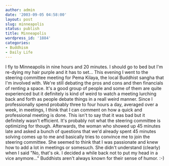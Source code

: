 ```yaml
---
author: admin
date: '2003-09-05 04:58:00'
layout: post
slug: minneapolis
status: publish
title: Minneapolis
wordpress_id: '1884'
categories:
- Buddhism
- Daily Life
---
```


I fly to Minneapolis in nine hours and 20 minutes. I should go to bed
but I'm re-dying my hair purple and it has to set... This evening I went
to the steering committee meeting for Pema Kilaya, the local Buddhist
sangha that I'm involved with. We're still debating the pros and cons
and then financials of renting a space. It's a good group of people and
some of them are quite experienced but it definitely is kind of weird to
watch a meeting lurching back and forth as people debate things in a
reall weird manner. Since I professionally spend probably three to four
hours a day, averaged over a week, in meetings, I think that I can
comment on how a quick and professional meeting is done. This isn't to
say that it was bad but it definitely wasn't efficient. It's probably
not what the steering committee is optimizing for though. Afterwards,
the woman who showed up 45 minutes late and asked a bunch of questions
that we'd already spent 45 minutes solving comes up to me and basically
tries to convince me to join the steering committee. She seemed to think
that I was passionate and knew how to add a lot in meetings or somesuch.
She didn't understand (clearly) when I said "No, that's ok. I decided a
while back not to put my head in a vice anymore..." Buddhists aren't
always known for their sense of humor. :-)
